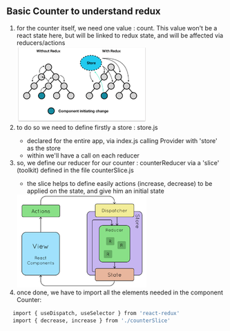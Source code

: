 <h2>Basic Counter to understand redux</h2>


<ol>
  <li>for the counter itself, we need one value : count. This value won't be a react state here, but will be linked to redux state, and will be affected via reducers/actions</li>
  <img style="margin-left: auto;margin-right: auto" src="./src/img/redux-store.png" alt="DB_Schema" width="300px"/>
  <li>to do so we need to define firstly a store : store.js</li>
    <ul>
      <li>declared for the entire app, via index.js calling Provider with 'store' as the store</li>
      <li>within we'll have a call on each reducer</li>
    </ul>
  <li>so, we define our reducer for our counter : counterReducer via a 'slice' (toolkit) defined in the file counterSlice.js</li>
    <ul>
      <li>the slice helps to define easily actions (increase, decrease) to be applied on the state, and give him an initial state</li>
    </ul>
  <img style="margin-left: auto;margin-right: auto" src="./src/img/redux-reducer.png" alt="DB_Schema" width="300px"/>
  <li>once done, we have to import all the elements needed in the component Counter:</li>
</ol>

```bash
  import { useDispatch, useSelector } from 'react-redux'
  import { decrease, increase } from './counterSlice'
```
